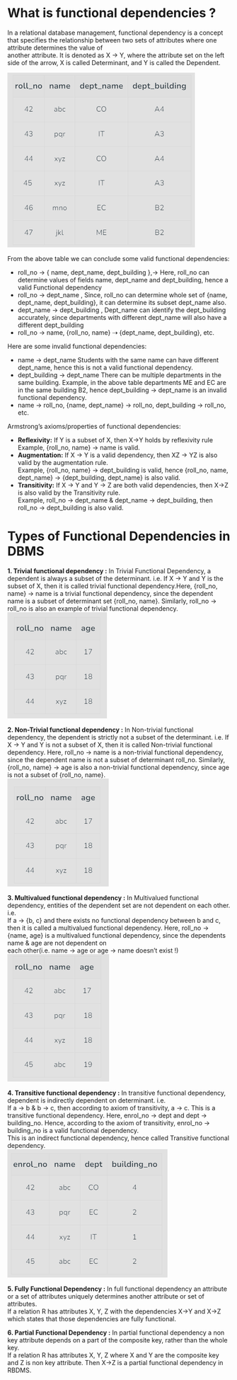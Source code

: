 # What is functional dependencies ?
In a relational database management, functional dependency is a concept that specifies the relationship between two sets of attributes where one attribute determines the value of  
another attribute. It is denoted as X → Y, where the attribute set on the left side of the arrow, X is called Determinant, and Y is called the Dependent.  

![img.png](images/fd.png)

From the above table we can conclude some valid functional dependencies:  
- roll_no → { name, dept_name, dept_building },→  Here, roll_no can determine values of fields name, dept_name and dept_building, hence a valid Functional dependency
- roll_no → dept_name , Since, roll_no can determine whole set of {name, dept_name, dept_building}, it can determine its subset dept_name also.
- dept_name → dept_building ,  Dept_name can identify the dept_building accurately, since departments with different dept_name will also have a different dept_building
- roll_no → name, {roll_no, name} ⇢ {dept_name, dept_building}, etc.

Here are some invalid functional dependencies:
- name → dept_name Students with the same name can have different dept_name, hence this is not a valid functional dependency.
- dept_building → dept_name There can be multiple departments in the same building. Example, in the above table departments ME and EC are in the same building B2, hence dept_building → dept_name is an invalid functional dependency.
- name → roll_no, {name, dept_name} → roll_no, dept_building → roll_no, etc.

Armstrong’s axioms/properties of functional dependencies:
- __Reflexivity:__ If Y is a subset of X, then X→Y holds by reflexivity rule  
Example, {roll_no, name} → name is valid.
- __Augmentation:__ If X → Y is a valid dependency, then XZ → YZ is also valid by the augmentation rule.  
Example, {roll_no, name} → dept_building is valid, hence {roll_no, name, dept_name} → {dept_building, dept_name} is also valid.
- __Transitivity:__ If X → Y and Y → Z are both valid dependencies, then X→Z is also valid by the Transitivity rule.  
Example, roll_no → dept_name & dept_name → dept_building, then roll_no → dept_building is also valid.

# Types of Functional Dependencies in DBMS
__1. Trivial functional dependency :__  In Trivial Functional Dependency, a dependent is always a subset of the determinant. i.e. If X → Y and Y is the subset of X,
then it is called trivial functional dependency.Here, {roll_no, name} → name is a trivial functional dependency,
since the dependent name is a subset of determinant set {roll_no, name}. Similarly, roll_no → roll_no is also an example of trivial functional dependency.  
![img.png](images/tf.png)

__2. Non-Trivial functional dependency :__ In Non-trivial functional dependency, the dependent is strictly not a subset of the determinant. i.e.
If X → Y and Y is not a subset of X, then it is called Non-trivial functional dependency.
Here, roll_no → name is a non-trivial functional dependency, since the dependent name is not a subset of determinant roll_no.
Similarly, {roll_no, name} → age is also a non-trivial functional dependency, since age is not a subset of {roll_no, name}.  
![img.png](images/mf.png)

__3. Multivalued functional dependency :__ In Multivalued functional dependency, entities of the dependent set are not dependent on each other. i.e.  
If a → {b, c} and there exists no functional dependency between b and c, then it is called a multivalued functional dependency.
Here, roll_no → {name, age} is a multivalued functional dependency, since the dependents name & age are not dependent on  
each other(i.e. name → age or age → name doesn’t exist !)  
![img.png](images/mfd.png)

__4. Transitive functional dependency :__ In transitive functional dependency, dependent is indirectly dependent on determinant. i.e.  
If a → b & b → c, then according to axiom of transitivity, a → c. This is a transitive functional dependency.
Here, enrol_no → dept and dept → building_no. Hence, according to the axiom of transitivity, enrol_no → building_no is a valid functional dependency.  
This is an indirect functional dependency, hence called Transitive functional dependency.  
![img_1.png](images/tfd.png)

__5. Fully Functional Dependency :__
In full functional dependency an attribute or a set of attributes uniquely determines another attribute or set of attributes.  
If a relation R has attributes X, Y, Z with the dependencies X->Y and X->Z which states that those dependencies are fully functional.

__6. Partial Functional Dependency :__
In partial functional dependency a non key attribute depends on a part of the composite key, rather than the whole key.  
If a relation R has attributes X, Y, Z where X and Y are the composite key and Z is non key attribute. Then X->Z is a partial functional dependency in RBDMS.